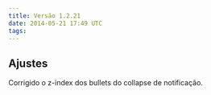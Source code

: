 ```yaml
---
title: Versão 1.2.21
date: 2014-05-21 17:49 UTC
tags:
---
```


## Ajustes
Corrigido o z-index dos bullets do collapse de notificação.